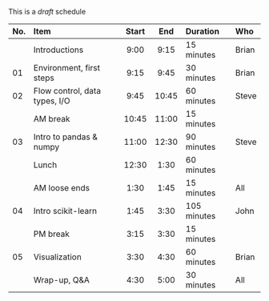 This is a _draft_ schedule

| No. | Item                          | Start |  End  | Duration    | Who   |
|:----|:------------------------------|:-----:|:-----:|:------------|:------|
|     | Introductions                 | 9:00  | 9:15  | 15 minutes  | Brian |
| 01  | Environment, first steps      | 9:15  | 9:45  | 30 minutes  | Brian |
| 02  | Flow control, data types, I/O | 9:45  | 10:45 | 60 minutes  | Steve |
|     | AM break                      | 10:45 | 11:00 | 15 minutes  |       |
| 03  | Intro to pandas & numpy       | 11:00 | 12:30 | 90 minutes  | Steve |
|     | Lunch                         | 12:30 | 1:30  | 60 minutes  |       |
|     | AM loose ends                 | 1:30  | 1:45  | 15 minutes  | All   |
| 04  | Intro scikit-learn            | 1:45  | 3:30  | 105 minutes | John  |
|     | PM break                      | 3:15  | 3:30  | 15 minutes  |       |
| 05  | Visualization                 | 3:30  | 4:30  | 60 minutes  | Brian |
|     | Wrap-up, Q&A                  | 4:30  | 5:00  | 30 minutes  | All   |
